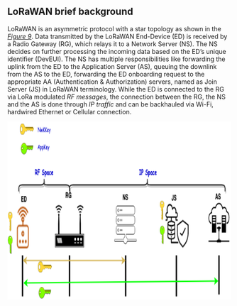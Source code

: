 ## LoRaWAN brief background

LoRaWAN is an asymmetric protocol with a star topology  as shown in the [*Figure 9*](/Figures/LoRaWAN_Key_Distribution-1.png). Data transmitted by the LoRaWAN End-Device (ED) is received by a Radio Gateway (RG), which relays it to a Network Server (NS). The NS decides on further processing the incoming data based on the ED’s unique identifier (DevEUI). The NS has multiple responsibilities like forwarding the uplink from the ED to the Application Server (AS), queuing the downlink from the AS to the ED, forwarding the ED onboarding request to the appropriate AA (Authentication & Authorization) servers, named as Join Server (JS) in LoRaWAN terminology. While the ED is connected to the RG via LoRa modulated *RF messages*, the connection between the RG, the NS and the AS is done through *IP traffic* and can be backhauled via Wi-Fi, hardwired Ethernet or Cellular connection.

<p align="center">
  <img width="760" height="400" src="https://github.com/AFNIC/Mutual-Authentication-via-DANE/blob/main/Figures/LoRaWAN_Key_Distribution-1.png?raw=true">
</p>
